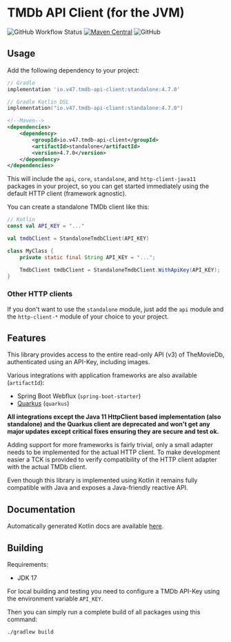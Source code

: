 # TMDb API Client (for the JVM)

![GitHub Workflow Status][workflow-shield]
[![Maven Central][maven-shield]][maven-central]
![GitHub][license-shield]

[workflow-shield]: https://img.shields.io/github/actions/workflow/status/v47-io/tmdb-api-client/build.yml?branch=main
[maven-shield]: https://img.shields.io/maven-central/v/io.v47.tmdb-api-client/api
[maven-central]: https://central.sonatype.com/namespace/io.v47.tmdb-api-client
[license-shield]: https://img.shields.io/github/license/v47-io/tmdb-api-client

## Usage

Add the following dependency to your project:

```groovy
// Gradle
implementation 'io.v47.tmdb-api-client:standalone:4.7.0'
```

```kotlin
// Gradle Kotlin DSL
implementation("io.v47.tmdb-api-client:standalone:4.7.0")
```

```xml
<!--Maven-->
<dependencies>
    <dependency>
        <groupId>io.v47.tmdb-api-client</groupId>
        <artifactId>standalone</artifactId>
        <version>4.7.0</version>
    </dependency>
</dependencies>
```

This will include the `api`, `core`, `standalone`, and `http-client-java11` packages in your
project, so you can get started immediately using the default HTTP client (framework agnostic).

You can create a standalone TMDb client like this:

```kotlin
// Kotlin
const val API_KEY = "..."

val tmdbClient = StandaloneTmdbClient(API_KEY)
```

```java
class MyClass {
    private static final String API_KEY = "...";

    TmdbClient tmdbClient = StandaloneTmdbClient.WithApiKey(API_KEY);
}
```

### Other HTTP clients

If you don't want to use the `standalone` module, just add the `api` module and the `http-client-*`
module of your choice to your project.

## Features

This library provides access to the entire read-only API (v3) of TheMovieDb, authenticated
using an API-Key, including images.

Various integrations with application frameworks are also available (`artifactId`):

- Spring Boot Webflux (`spring-boot-starter`)
- [Quarkus][tmdb-api-client-quarkus] (`quarkus`)

__All integrations except the Java 11 HttpClient based implementation (also standalone) and the Quarkus 
client are deprecated and won't get any major updates except critical fixes ensuring they are secure 
and test ok.__

[tmdb-api-client-quarkus]: https://github.com/v47-io/tmdb-api-client-quarkus-ext

Adding support for more frameworks is fairly trivial, only a small adapter needs to be
implemented for the actual HTTP client. To make development easier a TCK is provided to
verify compatibility of the HTTP client adapter with the actual TMDb client.

Even though this library is implemented using Kotlin it remains fully compatible with
Java and exposes a Java-friendly reactive API.

## Documentation

Automatically generated Kotlin docs are available [here](https://v47-io.github.io/tmdb-api-client/).

## Building

Requirements:

- JDK 17

For local building and testing you need to configure a TMDb API-Key using
the environment variable `API_KEY`.

Then you can simply run a complete build of all packages using this command:

```shell
./gradlew build
```
